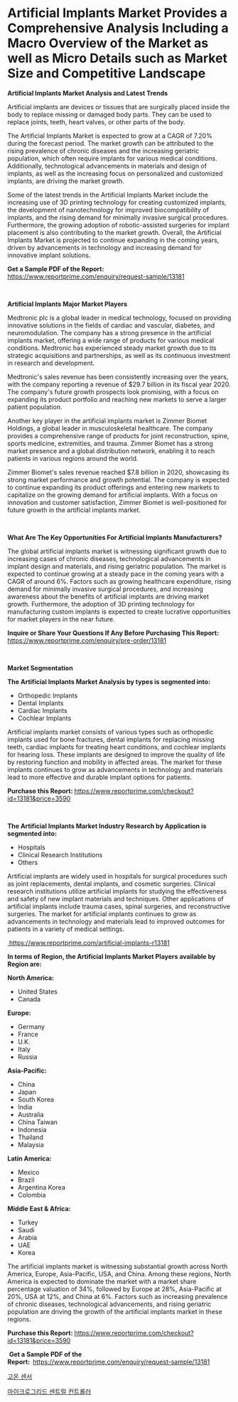 <p><h1>Artificial Implants Market Provides a Comprehensive Analysis Including a Macro Overview of the Market as well as Micro Details such as Market Size and Competitive Landscape</h1></p><p><strong>Artificial Implants Market Analysis and Latest Trends</strong></p>
<p><p>Artificial implants are devices or tissues that are surgically placed inside the body to replace missing or damaged body parts. They can be used to replace joints, teeth, heart valves, or other parts of the body. </p><p>The Artificial Implants Market is expected to grow at a CAGR of 7.20% during the forecast period. The market growth can be attributed to the rising prevalence of chronic diseases and the increasing geriatric population, which often require implants for various medical conditions. Additionally, technological advancements in materials and design of implants, as well as the increasing focus on personalized and customized implants, are driving the market growth.</p><p>Some of the latest trends in the Artificial Implants Market include the increasing use of 3D printing technology for creating customized implants, the development of nanotechnology for improved biocompatibility of implants, and the rising demand for minimally invasive surgical procedures. Furthermore, the growing adoption of robotic-assisted surgeries for implant placement is also contributing to the market growth. Overall, the Artificial Implants Market is projected to continue expanding in the coming years, driven by advancements in technology and increasing demand for innovative implant solutions.</p></p>
<p><strong>Get a Sample PDF of the Report:&nbsp;</strong> <a href="https://www.reportprime.com/enquiry/request-sample/13181">https://www.reportprime.com/enquiry/request-sample/13181</a></p>
<p>&nbsp;</p>
<p><strong>Artificial Implants Major Market Players</strong></p>
<p><p>Medtronic plc is a global leader in medical technology, focused on providing innovative solutions in the fields of cardiac and vascular, diabetes, and neuromodulation. The company has a strong presence in the artificial implants market, offering a wide range of products for various medical conditions. Medtronic has experienced steady market growth due to its strategic acquisitions and partnerships, as well as its continuous investment in research and development.</p><p>Medtronic's sales revenue has been consistently increasing over the years, with the company reporting a revenue of $29.7 billion in its fiscal year 2020. The company's future growth prospects look promising, with a focus on expanding its product portfolio and reaching new markets to serve a larger patient population.</p><p>Another key player in the artificial implants market is Zimmer Biomet Holdings, a global leader in musculoskeletal healthcare. The company provides a comprehensive range of products for joint reconstruction, spine, sports medicine, extremities, and trauma. Zimmer Biomet has a strong market presence and a global distribution network, enabling it to reach patients in various regions around the world.</p><p>Zimmer Biomet's sales revenue reached $7.8 billion in 2020, showcasing its strong market performance and growth potential. The company is expected to continue expanding its product offerings and entering new markets to capitalize on the growing demand for artificial implants. With a focus on innovation and customer satisfaction, Zimmer Biomet is well-positioned for future growth in the artificial implants market.</p></p>
<p>&nbsp;</p>
<p><strong>What Are The Key Opportunities For Artificial Implants Manufacturers?</strong></p>
<p><p>The global artificial implants market is witnessing significant growth due to increasing cases of chronic diseases, technological advancements in implant design and materials, and rising geriatric population. The market is expected to continue growing at a steady pace in the coming years with a CAGR of around 6%. Factors such as growing healthcare expenditure, rising demand for minimally invasive surgical procedures, and increasing awareness about the benefits of artificial implants are driving market growth. Furthermore, the adoption of 3D printing technology for manufacturing custom implants is expected to create lucrative opportunities for market players in the near future.</p></p>
<p><strong>Inquire or Share Your Questions If Any Before Purchasing This Report:</strong> <a href="https://www.reportprime.com/enquiry/pre-order/13181">https://www.reportprime.com/enquiry/pre-order/13181</a></p>
<p>&nbsp;</p>
<p><strong>Market Segmentation</strong></p>
<p><strong>The Artificial Implants Market Analysis by types is segmented into:</strong></p>
<p><ul><li>Orthopedic Implants</li><li>Dental Implants</li><li>Cardiac Implants</li><li>Cochlear Implants</li></ul></p>
<p><p>Artificial implants market consists of various types such as orthopedic implants used for bone fractures, dental implants for replacing missing teeth, cardiac implants for treating heart conditions, and cochlear implants for hearing loss. These implants are designed to improve the quality of life by restoring function and mobility in affected areas. The market for these implants continues to grow as advancements in technology and materials lead to more effective and durable implant options for patients.</p></p>
<p><strong>Purchase this Report:&nbsp;</strong><a href="https://www.reportprime.com/checkout?id=13181&price=3590">https://www.reportprime.com/checkout?id=13181&price=3590</a></p>
<p>&nbsp;</p>
<p><strong>The Artificial Implants Market Industry Research by Application is segmented into:</strong></p>
<p><ul><li>Hospitals</li><li>Clinical Research Institutions</li><li>Others</li></ul></p>
<p><p>Artificial implants are widely used in hospitals for surgical procedures such as joint replacements, dental implants, and cosmetic surgeries. Clinical research institutions utilize artificial implants for studying the effectiveness and safety of new implant materials and techniques. Other applications of artificial implants include trauma cases, spinal surgeries, and reconstructive surgeries. The market for artificial implants continues to grow as advancements in technology and materials lead to improved outcomes for patients in a variety of medical settings.</p></p>
<p><a href="https://www.reportprime.com/artificial-implants-r13181">&nbsp;https://www.reportprime.com/artificial-implants-r13181</a></p>
<p><strong>In terms of Region, the Artificial Implants Market Players available by Region are:</strong></p>
<p>
    <p> <strong> North America: </strong>
        <ul>
            <li>United States</li>
            <li>Canada</li>
        </ul>
        </p> 
    <p> <strong> Europe: </strong>
        <ul>
            <li>Germany</li>
            <li>France</li>
            <li>U.K.</li>
            <li>Italy</li>
            <li>Russia</li>
        </ul>
        </p> 
    <p> <strong> Asia-Pacific: </strong>
        <ul>
            <li>China</li>
            <li>Japan</li>
            <li>South Korea</li>
            <li>India</li>
            <li>Australia</li>
            <li>China Taiwan</li>
            <li>Indonesia</li>
            <li>Thailand</li>
            <li>Malaysia</li>
        </ul>
        </p> 
    <p> <strong> Latin America: </strong>
        <ul>
            <li>Mexico</li>
            <li>Brazil</li>
            <li>Argentina Korea</li>
            <li>Colombia</li>
        </ul>
        </p> 
    <p> <strong> Middle East & Africa: </strong>
        <ul>
            <li>Turkey</li>
            <li>Saudi</li>
            <li>Arabia</li>
            <li>UAE</li>
            <li>Korea</li>
        </ul>
    </p>
    </p>
<p><p>The artificial implants market is witnessing substantial growth across North America, Europe, Asia-Pacific, USA, and China. Among these regions, North America is expected to dominate the market with a market share percentage valuation of 34%, followed by Europe at 28%, Asia-Pacific at 20%, USA at 12%, and China at 6%. Factors such as increasing prevalence of chronic diseases, technological advancements, and rising geriatric population are driving the growth of the artificial implants market in these regions.</p></p>
<p><strong>Purchase this Report: </strong><a href="https://www.reportprime.com/checkout?id=13181&price=3590">https://www.reportprime.com/checkout?id=13181&price=3590</a></p>
<p>&nbsp;<strong>Get a Sample PDF of the Report:&nbsp;&nbsp;</strong><a href="https://www.reportprime.com/enquiry/request-sample/13181">https://www.reportprime.com/enquiry/request-sample/13181</a></p>
<p><strong></strong></p>
<p><p><a href="https://github.com/WilburKihn5676/Market-Research-Report-List-1/blob/main/257806828387.md">고온 센서</a></p><p><a href="https://github.com/wallacBahrtyinger567686/Market-Research-Report-List-1/blob/main/735349828448.md">마이크로그리드 센트럴 컨트롤러</a></p></p>